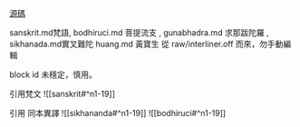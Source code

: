 [源碼](https://github.com/accelon/lankavatara/)

sanskrit.md梵語, bodhiruci.md 菩提流支 , gunabhadra.md 求那跋陀羅 , sikhanada.md實叉難陀  huang.md 黃寶生 從 raw/interliner.off 而來，勿手動編輯

block id 未穩定，慎用。

引用梵文
![[sanskrit#^n1-19]]

引用 同本異譯
![[sikhananda#^n1-19]]
![[bodhiruci#^n1-19]]